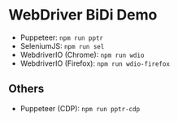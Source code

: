 # WebDriver BiDi Demo

- Puppeteer: `npm run pptr`
- SeleniumJS: `npm run sel`
- WebdriverIO (Chrome): `npm run wdio`
- WebdriverIO (Firefox): `npm run wdio-firefox`

## Others

- Puppeteer (CDP): `npm run pptr-cdp`